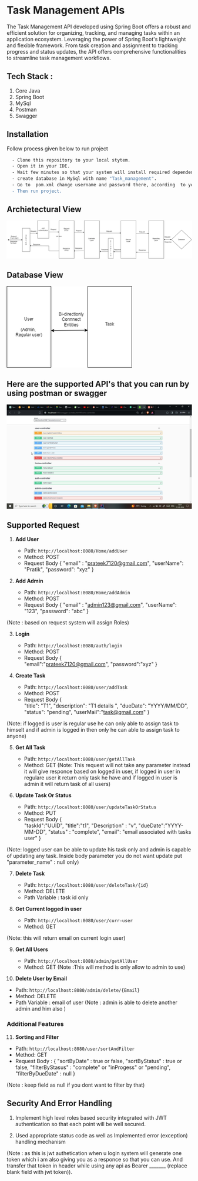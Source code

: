 
# Task Management APIs

The Task Management API developed using Spring Boot offers a robust and efficient solution for organizing, tracking, and managing tasks within an application ecosystem. Leveraging the power of Spring Boot's lightweight and flexible framework. From task creation and assignment to tracking progress and status updates, the API offers comprehensive functionalities to streamline task management workflows.

## Tech Stack :
1. Core Java
2. Spring Boot
3. MySql
4. Postman
5. Swagger
## Installation

Follow process given below to run project

```bash
  - Clone this repository to your local stytem.
  - Open it in your IDE.
  - Wait few minutes so that your system will install required dependencies.
  - create database in MySql with name "Task_management".
  - Go to  pom.xml change username and password there, according  to your user system's username and  password.
  - Then run project.
```


## Archietectural View

![App Screenshot](z2.png)

## Database View

![App Screenshot](z3.png)

## Here are the supported API's that  you can run by using postman or swagger

![App Screenshot](z1.jpg)




## Supported Request


1. **Add User**
   - Path: `http://localhost:8080/Home/addUser`
   - Method: POST
   - Request Body {
    "email" : "prateek7120@gmail.com",
    "userName": "Pratik",
    "password": "xyz"
}

2. **Add Admin**
   - Path: `http://localhost:8080/Home/addAdmin`
   - Method: POST
   - Request Body {
    "email" : "admin123@gmail.com",
    "userName": "123",
    "password": "abc"
}

(Note : based  on request  system will assign Roles)


3. **Login**
   - Path: `http://localhost:8080/auth/login`
   - Method: POST
   - Request Body {            
            "email":"prateek7120@gmail.com",
            "password":"xyz"
          }

4. **Create Task**
   - Path: `http://localhost:8080/user/addTask`
   - Method: POST
   - Request Body {            
           "title": "T1",
            "description": "T1 details ",
            "dueDate": "YYYY/MM/DD",
            "status": "pending",
            "userMail":"task@gmail.com"
          }

(Note: if logged is user is regular use he can only able  to assign  task to himselt and  if  admin is logged in then only he can able  to  assign task to anyone)

5. **Get All Task**
   - Path: `http://localhost:8080/user/getAllTask`
   - Method: GET
   (Note: This request will not take any parameter instead it will give responce based on logged in user,
   if logged in user in regulare user it return only task he have and if  logged in user  is admin it will return task of  all users)

6. **Update Task Or Status**
   - Path: `http://localhost:8080/user/updateTaskOrStatus`
   - Method: PUT
   - Request Body {            
           "taskId":"UUID",
           "title":"t1",
           "Description" : "v",
           "dueDate":"YYYY-MM-DD",
           "status" : "complete",
            "email": "email associated with tasks user"
          }

(Note: logged user can be able to update his task only
and admin is capable  of updating  any task. Inside body parameter you do not want update put "parameter_name" : null only)

7. **Delete Task**
   - Path: `http://localhost:8080/user/deleteTask/{id}`
   - Method: DELETE
   - Path Variable : task id only

8. **Get Current logged in user**
   - Path: `http://localhost:8080/user/curr-user`
   - Method: GET
   
(Note: this will return  email on current  login user)

9. **Get All Users**
   - Path: `http://localhost:8080/admin/getAllUser`
   - Method: GET
(Note :This will method is only allow to admin to use)
   

10. **Delete User by Email**
   - Path: `http://localhost:8080/admin/delete/{Email}`
   - Method: DELETE
   - Path Variable : email of user
(Note : admin is able to delete another admin and him also )


### Additional Features
  
11. **Sorting and Filter**
   - Path: `http://localhost:8080/user/sortAndFilter`
   - Method: GET
   - Request Body : {
     "sortByDate" : true or  false,
     "sortByStatus" : true or false,
     "filterByStasus" : "complete" or "inProgess" or "pending",
     "filterByDueDate" : null 
   }

(Note : keep field as null if you dont want to  filter by  that)

## Security And Error Handling
1. Implement high level roles based security integrated with JWT  authentication so that each point  will be well secured.

2. Used appropriate status code as well as Implemented error (exception) handling  mechanism

(Note : as this is  jwt authetication when u login system will generate one token which i am also giving you as  a responce so that you can use. And transfer  that token in header while using  any  api as 
Bearer _______  (replace blank field with jwt token)).
